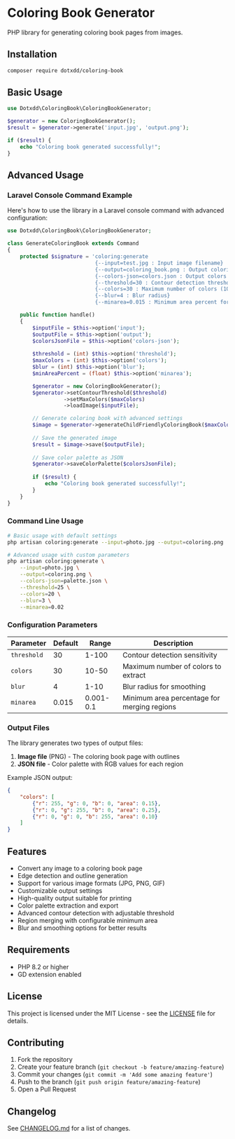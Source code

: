 # Coloring Book Generator

PHP library for generating coloring book pages from images.

## Installation

```bash
composer require dotxdd/coloring-book
```

## Basic Usage

```php
use Dotxdd\ColoringBook\ColoringBookGenerator;

$generator = new ColoringBookGenerator();
$result = $generator->generate('input.jpg', 'output.png');

if ($result) {
    echo "Coloring book generated successfully!";
}
```

## Advanced Usage

### Laravel Console Command Example

Here's how to use the library in a Laravel console command with advanced configuration:

```php
use Dotxdd\ColoringBook\ColoringBookGenerator;

class GenerateColoringBook extends Command
{
    protected $signature = 'coloring:generate 
                            {--input=test.jpg : Input image filename}
                            {--output=coloring_book.png : Output coloring book filename}
                            {--colors-json=colors.json : Output colors JSON filename}
                            {--threshold=30 : Contour detection threshold (1-100)}
                            {--colors=30 : Maximum number of colors (10-50)}
                            {--blur=4 : Blur radius}
                            {--minarea=0.015 : Minimum area percent for merging (e.g. 0.015 = 1.5%)}';

    public function handle()
    {
        $inputFile = $this->option('input');
        $outputFile = $this->option('output');
        $colorsJsonFile = $this->option('colors-json');
        
        $threshold = (int) $this->option('threshold');
        $maxColors = (int) $this->option('colors');
        $blur = (int) $this->option('blur');
        $minAreaPercent = (float) $this->option('minarea');

        $generator = new ColoringBookGenerator();
        $generator->setContourThreshold($threshold)
                  ->setMaxColors($maxColors)
                  ->loadImage($inputFile);

        // Generate coloring book with advanced settings
        $image = $generator->generateChildFriendlyColoringBook($maxColors, $blur, $minAreaPercent);
        
        // Save the generated image
        $result = $image->save($outputFile);
        
        // Save color palette as JSON
        $generator->saveColorPalette($colorsJsonFile);
        
        if ($result) {
            echo "Coloring book generated successfully!";
        }
    }
}
```

### Command Line Usage

```bash
# Basic usage with default settings
php artisan coloring:generate --input=photo.jpg --output=coloring.png

# Advanced usage with custom parameters
php artisan coloring:generate \
    --input=photo.jpg \
    --output=coloring.png \
    --colors-json=palette.json \
    --threshold=25 \
    --colors=20 \
    --blur=3 \
    --minarea=0.02
```

### Configuration Parameters

| Parameter | Default | Range | Description |
|-----------|---------|-------|-------------|
| `threshold` | 30 | 1-100 | Contour detection sensitivity |
| `colors` | 30 | 10-50 | Maximum number of colors to extract |
| `blur` | 4 | 1-10 | Blur radius for smoothing |
| `minarea` | 0.015 | 0.001-0.1 | Minimum area percentage for merging regions |

### Output Files

The library generates two types of output files:

1. **Image file** (PNG) - The coloring book page with outlines
2. **JSON file** - Color palette with RGB values for each region

Example JSON output:
```json
{
    "colors": [
        {"r": 255, "g": 0, "b": 0, "area": 0.15},
        {"r": 0, "g": 255, "b": 0, "area": 0.25},
        {"r": 0, "g": 0, "b": 255, "area": 0.10}
    ]
}
```

## Features

- Convert any image to a coloring book page
- Edge detection and outline generation
- Support for various image formats (JPG, PNG, GIF)
- Customizable output settings
- High-quality output suitable for printing
- Color palette extraction and export
- Advanced contour detection with adjustable threshold
- Region merging with configurable minimum area
- Blur and smoothing options for better results

## Requirements

- PHP 8.2 or higher
- GD extension enabled

## License

This project is licensed under the MIT License - see the [LICENSE](LICENSE) file for details.

## Contributing

1. Fork the repository
2. Create your feature branch (`git checkout -b feature/amazing-feature`)
3. Commit your changes (`git commit -m 'Add some amazing feature'`)
4. Push to the branch (`git push origin feature/amazing-feature`)
5. Open a Pull Request

## Changelog

See [CHANGELOG.md](CHANGELOG.md) for a list of changes.